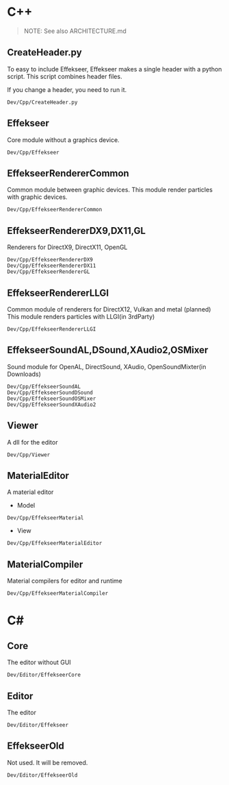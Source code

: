 
# C++

> NOTE: See also ARCHITECTURE.md

## CreateHeader.py

To easy to include Effekseer, Effekseer makes a single header with a python script.
This script combines header files.

If you change a header, you need to run it.

```
Dev/Cpp/CreateHeader.py
```

## Effekseer

Core module without a graphics device.

```
Dev/Cpp/Effekseer
```

## EffekseerRendererCommon

Common module between graphic devices.
This module render particles with graphic devices.

```
Dev/Cpp/EffekseerRendererCommon
```

## EffekseerRendererDX9,DX11,GL

Renderers for DirectX9, DirectX11, OpenGL

```
Dev/Cpp/EffekseerRendererDX9
Dev/Cpp/EffekseerRendererDX11
Dev/Cpp/EffekseerRendererGL
```

## EffekseerRendererLLGI

Common module of renderers for DirectX12, Vulkan and metal (planned)
This module renders particles with LLGI(in 3rdParty)

```
Dev/Cpp/EffekseerRendererLLGI
```

## EffekseerSoundAL,DSound,XAudio2,OSMixer

Sound module for OpenAL, DirectSound, XAudio, OpenSoundMixter(in Downloads)

```
Dev/Cpp/EffekseerSoundAL
Dev/Cpp/EffekseerSoundDSound
Dev/Cpp/EffekseerSoundOSMixer
Dev/Cpp/EffekseerSoundXAudio2
```

## Viewer

A dll for the editor

```
Dev/Cpp/Viewer
```

## MaterialEditor

A material editor

- Model

```
Dev/Cpp/EffekseerMaterial
```

- View

```
Dev/Cpp/EffekseerMaterialEditor
```

## MaterialCompiler

Material compilers for editor and runtime

```
Dev/Cpp/EffekseerMaterialCompiler
```


# C#

## Core

The editor without GUI

```
Dev/Editor/EffekseerCore
```

## Editor

The editor

```
Dev/Editor/Effekseer
```

## EffekseerOld

Not used. It will be removed.

```
Dev/Editor/EffekseerOld
```

